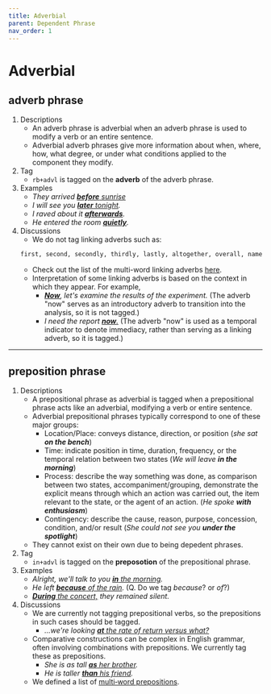 ```yaml
---
title: Adverbial
parent: Dependent Phrase
nav_order: 1
---
```



# Adverbial

## adverb phrase

1. Descriptions
   - An adverb phrase is adverbial when an adverb phrase is used to modify a verb or an entire sentence.
   - Adverbial adverb phrases give more information about when, where, how, what degree, or under what conditions applied to the component they modify.
2. Tag
   - `rb+advl` is tagged on the **adverb** of the adverb phrase.
3. Examples
   - *They arrived <ins>**before** sunrise</ins>*
   - *I will see you <ins>**later** tonight</ins>.*
   - *I raved about it <ins>**afterwards**</ins>.*
   - *He entered the room <ins>**quietly**</ins>.*
4. Discussions
   - We do not tag linking adverbs such as:
   ```markdown
   first, second, secondly, thirdly, lastly, altogether, overall, namely, ie, therefore, thus, however, alternatively, incidentally, now, next, further, similarly, also, likewise, moreover, i.e., e.g., consequently, so, then, anyway, yet, conversely, instead, anyhow, besides, nevertheless, still
   ```
   - Check out the list of the multi-word linking adverbs [here](https://lcr-ads-lab.github.io/LxGrTagger-Documentation/docs/Discussions/#multi-words).
   - Interpretation of some linking adverbs is based on the context in which they appear. For example,
      - *<ins>**Now**</ins>, let's examine the results of the experiment.* (The adverb "now" serves as an introductory adverb to transition into the analysis, so it is not tagged.)
      - *I need the report <ins>**now**.</ins>* (The adverb "now" is used as a temporal indicator to denote immediacy, rather than serving as a linking adverb, so it is tagged.)
---

## preposition phrase

1. Descriptions
   - A prepositional phrase as adverbial is tagged when a prepositional phrase acts like an adverbial, modifying a verb or entire sentence.
   - Adverbial prepositional phrases typically correspond to one of these major groups:
       - Location/Place: conveys distance, direction, or position (*she sat **on the bench***)
       - Time: indicate position in time, duration, frequency, or the temporal relation between two states (*We will leave **in the morning***)
       - Process: describe the way something was done, as comparison between two states, accompaniment/grouping, demonstrate the explicit means through which an action was carried out, the item relevant to the state, or the agent of an action. (*He spoke **with enthusiasm***)
       - Contingency: describe the cause, reason, purpose, concession, condition, and/or result (*She could not see you **under the spotlight***)
   - They cannot exist on their own due to being depedent phrases.
2. Tag
   - `in+advl` is tagged on the **preposotion** of the prepositional phrase.
3. Examples
   - *Alright, we'll talk to you <ins>**in** the morning</ins>.*
   - *He left <ins>**because** of the rain</ins>.* (Q. Do we tag *because*? or *of*?)
   - *<ins>**During** the concert,</ins> they remained silent.*
4. Discussions
   - We are currently not tagging prepositional verbs, so the prepositions in such cases should be tagged.
      - *...we're looking <ins>**at** the rate of return versus what?</ins>*
   - Comparative constructions can be complex in English grammar, often involving combinations with prepositions. We currently tag these as prepositions.
      - *She is as tall <ins>**as** her brother</ins>.*
      - *He is taller <ins>**than** his friend</ins>.*
   - We defined a list of [multi‐word prepositions](../4_discussions/README.md/#multi-words-prepositions-and-subordinators).
